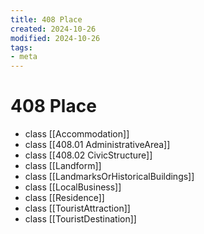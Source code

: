 ```yaml
---
title: 408 Place
created: 2024-10-26
modified: 2024-10-26
tags: 
- meta
---
```

# 408 Place
- class [[Accommodation]]
- class [[408.01 AdministrativeArea]]
- class [[408.02 CivicStructure]]
- class [[Landform]]
- class [[LandmarksOrHistoricalBuildings]]
- class [[LocalBusiness]]
- class [[Residence]]
- class [[TouristAttraction]]
- class [[TouristDestination]]